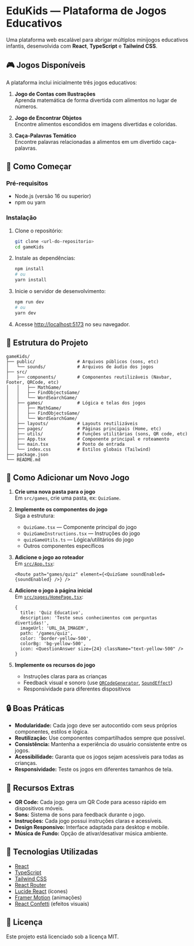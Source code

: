 # EduKids — Plataforma de Jogos Educativos

Uma plataforma web escalável para abrigar múltiplos minijogos educativos infantis, desenvolvida com **React**, **TypeScript** e **Tailwind CSS**.

## 🎮 Jogos Disponíveis

A plataforma inclui inicialmente três jogos educativos:

1. **Jogo de Contas com Ilustrações**  
   Aprenda matemática de forma divertida com alimentos no lugar de números.

2. **Jogo de Encontrar Objetos**  
   Encontre alimentos escondidos em imagens divertidas e coloridas.

3. **Caça-Palavras Temático**  
   Encontre palavras relacionadas a alimentos em um divertido caça-palavras.

## 🚀 Como Começar

### Pré-requisitos

- Node.js (versão 16 ou superior)
- npm ou yarn

### Instalação

1. Clone o repositório:
   ```bash
   git clone <url-do-repositorio>
   cd gameKids
   ```

2. Instale as dependências:
   ```bash
   npm install
   # ou
   yarn install
   ```

3. Inicie o servidor de desenvolvimento:
   ```bash
   npm run dev
   # ou
   yarn dev
   ```

4. Acesse [http://localhost:5173](http://localhost:5173) no seu navegador.

## 📁 Estrutura do Projeto

```
gameKids/
├── public/                # Arquivos públicos (sons, etc)
│   └── sounds/            # Arquivos de áudio dos jogos
├── src/
│   ├── components/        # Componentes reutilizáveis (Navbar, Footer, QRCode, etc)
│   │   ├── MathGame/
│   │   ├── FindObjectsGame/
│   │   └── WordSearchGame/
│   ├── games/             # Lógica e telas dos jogos
│   │   ├── MathGame/
│   │   ├── FindObjectsGame/
│   │   └── WordSearchGame/
│   ├── layouts/           # Layouts reutilizáveis
│   ├── pages/             # Páginas principais (Home, etc)
│   ├── utils/             # Funções utilitárias (sons, QR code, etc)
│   ├── App.tsx            # Componente principal e roteamento
│   ├── main.tsx           # Ponto de entrada
│   └── index.css          # Estilos globais (Tailwind)
├── package.json
└── README.md
```

## 📝 Como Adicionar um Novo Jogo

1. **Crie uma nova pasta para o jogo**  
   Em `src/games`, crie uma pasta, ex: `QuizGame`.

2. **Implemente os componentes do jogo**  
   Siga a estrutura:
   - `QuizGame.tsx` — Componente principal do jogo
   - `QuizGameInstructions.tsx` — Instruções do jogo
   - `quizGameUtils.ts` — Lógica/utilitários do jogo
   - Outros componentes específicos

3. **Adicione o jogo ao roteador**  
   Em [`src/App.tsx`](src/App.tsx):
   ```tsx
   <Route path="games/quiz" element={<QuizGame soundEnabled={soundEnabled} />} />
   ```

4. **Adicione o jogo à página inicial**  
   Em [`src/pages/HomePage.tsx`](src/pages/HomePage.tsx):
   ```tsx
   {
     title: 'Quiz Educativo',
     description: 'Teste seus conhecimentos com perguntas divertidas!',
     imageUrl: 'URL_DA_IMAGEM',
     path: '/games/quiz',
     color: 'border-yellow-500',
     colorBg: 'bg-yellow-500',
     icon: <QuestionAnswer size={24} className="text-yellow-500" />
   }
   ```

5. **Implemente os recursos do jogo**
   - Instruções claras para as crianças
   - Feedback visual e sonoro (use [`QRCodeGenerator`](src/components/QRCodeGenerator.tsx), [`SoundEffect`](src/components/SoundEffect.tsx))
   - Responsividade para diferentes dispositivos

## 🔒 Boas Práticas

- **Modularidade:** Cada jogo deve ser autocontido com seus próprios componentes, estilos e lógica.
- **Reutilização:** Use componentes compartilhados sempre que possível.
- **Consistência:** Mantenha a experiência do usuário consistente entre os jogos.
- **Acessibilidade:** Garanta que os jogos sejam acessíveis para todas as crianças.
- **Responsividade:** Teste os jogos em diferentes tamanhos de tela.

## 🌟 Recursos Extras

- **QR Code:** Cada jogo gera um QR Code para acesso rápido em dispositivos móveis.
- **Sons:** Sistema de sons para feedback durante o jogo.
- **Instruções:** Cada jogo possui instruções claras e acessíveis.
- **Design Responsivo:** Interface adaptada para desktop e mobile.
- **Música de Fundo:** Opção de ativar/desativar música ambiente.

## 🔧 Tecnologias Utilizadas

- [React](https://react.dev/)
- [TypeScript](https://www.typescriptlang.org/)
- [Tailwind CSS](https://tailwindcss.com/)
- [React Router](https://reactrouter.com/)
- [Lucide React](https://lucide.dev/) (ícones)
- [Framer Motion](https://www.framer.com/motion/) (animações)
- [React Confetti](https://www.npmjs.com/package/react-confetti) (efeitos visuais)

## 📄 Licença

Este projeto está licenciado sob a licença MIT.